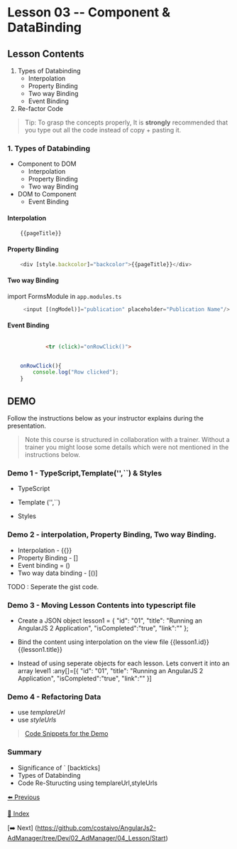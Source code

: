 # Lesson 03 -- Component & DataBinding

## Lesson Contents

1. Types of Databinding
    * Interpolation
    * Property Binding
    * Two way Binding
    * Event Binding
1. Re-factor Code

> Tip: To grasp the concepts properly, It is **strongly** recommended that you type out all the code instead of copy + pasting it. 

### 1. Types of Databinding

* Component to DOM
  * Interpolation
  * Property Binding
  * Two way Binding
* DOM to Component
  * Event Binding


#### Interpolation

``` typescript
    {{pageTitle}}
```

#### Property Binding

``` typescript
    <div [style.backcolor]="backcolor">{{pageTitle}}</div>
```

#### Two way Binding

import FormsModule in `app.modules.ts`

``` typescript
     <input [(ngModel)]="publication" placeholder="Publication Name"/>
```

#### Event Binding


``` html

            <tr (click)="onRowClick()">
```

``` typescript

    onRowClick(){
        console.log("Row clicked");
    }
 ```

## DEMO

Follow the instructions below as your instructor explains during the presentation. 

> Note this course is structured in collaboration with a trainer. Without a trainer you might loose some details which were not mentioned in the instructions below. 

### **Demo 1** - TypeScript,Template('',``) & Styles

* TypeScript

* Template ('',``)
* Styles

### **Demo 2** - interpolation, Property Binding,  Two way Binding.

* Interpolation - {{}}
* Property Binding - []
* Event binding = ()
* Two way data binding - [()]


TODO : Seperate the gist code.

### **Demo 3** - Moving Lesson Contents into typescript file

* Create a JSON object 
 lesson1 = {
      "id": "01",
      "title": "Running an AngularJS 2 Application",
      "isCompleted":"true",
      "link":""
    };
* Bind the content using interpolation on the view file
{{lesson1.id}} {{lesson1.title}}

* Instead of using seperate objects for each lesson. Lets convert it into an array
level1 :any[]=[{
      "id": "01",
      "title": "Running an AngularJS 2 Application",
      "isCompleted":"true",
      "link":""
    }]

    
### **Demo 4** - Refactoring Data

* use _templareUrl_
* use _styleUrls_

> [Code Snippets for the Demo](https://gist.github.com/costaivo/896941f7ef08fe0a7cc671bd95ac3e1f)

### Summary


* Significance of ` [backticks]
* Types of Databinding
* Code Re-Sturucting using templareUrl,styleUrls


[:arrow_left: Previous](<https://github.com/costaivo/AngularJs2-AdManager/tree/Dev/02_AdManager/02_Lesson/Start>)


[:1234: Index](<https://github.com/costaivo/AdManagerUI-AngularJs2/tree/Dev>)

[:arrow_right: Next] (<https://github.com/costaivo/AngularJs2-AdManager/tree/Dev/02_AdManager/04_Lesson/Start>)


